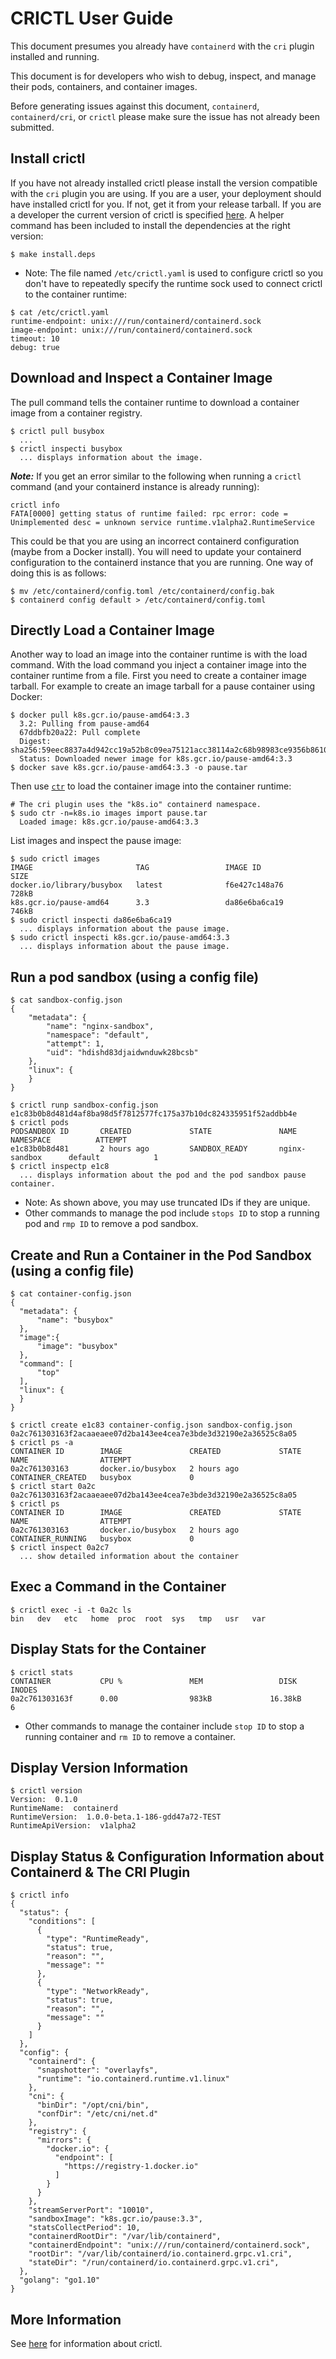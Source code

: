 CRICTL User Guide
=================
This document presumes you already have `containerd` with the `cri` plugin installed and running.

This document is for developers who wish to debug, inspect, and manage their pods,
containers, and container images.

Before generating issues against this document, `containerd`, `containerd/cri`,
or `crictl` please make sure the issue has not already been submitted.

## Install crictl
If you have not already installed crictl please install the version compatible
with the `cri` plugin you are using. If you are a user, your deployment
should have installed crictl for you. If not, get it from your release tarball.
If you are a developer the current version of crictl is specified [here](../hack/utils.sh).
A helper command has been included to install the dependencies at the right version:
```console
$ make install.deps
```
* Note: The file named `/etc/crictl.yaml` is used to configure crictl
so you don't have to repeatedly specify the runtime sock used to connect crictl
to the container runtime:
```console
$ cat /etc/crictl.yaml
runtime-endpoint: unix:///run/containerd/containerd.sock
image-endpoint: unix:///run/containerd/containerd.sock
timeout: 10
debug: true
```

## Download and Inspect a Container Image
The pull command tells the container runtime to download a container image from
a container registry.
```console
$ crictl pull busybox
  ...
$ crictl inspecti busybox
  ... displays information about the image.
```

***Note:*** If you get an error similar to the following when running a `crictl`
command (and your containerd instance is already running):
```console
crictl info
FATA[0000] getting status of runtime failed: rpc error: code = Unimplemented desc = unknown service runtime.v1alpha2.RuntimeService
```
This could be that you are using an incorrect containerd configuration (maybe
from a Docker install). You will need to update your containerd configuration
to the containerd instance that you are running. One way of doing this is as
follows:
```console
$ mv /etc/containerd/config.toml /etc/containerd/config.bak
$ containerd config default > /etc/containerd/config.toml
```

## Directly Load a Container Image
Another way to load an image into the container runtime is with the load
command. With the load command you inject a container image into the container
runtime from a file. First you need to create a container image tarball. For
example to create an image tarball for a pause container using Docker:
```console
$ docker pull k8s.gcr.io/pause-amd64:3.3
  3.2: Pulling from pause-amd64
  67ddbfb20a22: Pull complete
  Digest: sha256:59eec8837a4d942cc19a52b8c09ea75121acc38114a2c68b98983ce9356b8610
  Status: Downloaded newer image for k8s.gcr.io/pause-amd64:3.3
$ docker save k8s.gcr.io/pause-amd64:3.3 -o pause.tar
```
Then use [`ctr`](https://github.com/containerd/containerd/blob/master/docs/man/ctr.1.md)
to load the container image into the container runtime:
```console
# The cri plugin uses the "k8s.io" containerd namespace.
$ sudo ctr -n=k8s.io images import pause.tar
  Loaded image: k8s.gcr.io/pause-amd64:3.3
```
List images and inspect the pause image:
```console
$ sudo crictl images
IMAGE                       TAG                 IMAGE ID            SIZE
docker.io/library/busybox   latest              f6e427c148a76       728kB
k8s.gcr.io/pause-amd64      3.3                 da86e6ba6ca19       746kB
$ sudo crictl inspecti da86e6ba6ca19
  ... displays information about the pause image.
$ sudo crictl inspecti k8s.gcr.io/pause-amd64:3.3
  ... displays information about the pause image.
```

## Run a pod sandbox (using a config file)
```console
$ cat sandbox-config.json
{
    "metadata": {
        "name": "nginx-sandbox",
        "namespace": "default",
        "attempt": 1,
        "uid": "hdishd83djaidwnduwk28bcsb"
    },
    "linux": {
    }
}

$ crictl runp sandbox-config.json
e1c83b0b8d481d4af8ba98d5f7812577fc175a37b10dc824335951f52addbb4e
$ crictl pods
PODSANDBOX ID       CREATED             STATE               NAME               NAMESPACE          ATTEMPT
e1c83b0b8d481       2 hours ago         SANDBOX_READY       nginx-sandbox      default            1
$ crictl inspectp e1c8
  ... displays information about the pod and the pod sandbox pause container.
```
* Note: As shown above, you may use truncated IDs if they are unique.
* Other commands to manage the pod include `stops ID` to stop a running pod and
`rmp ID` to remove a pod sandbox.

## Create and Run a Container in the Pod Sandbox (using a config file)
```console
$ cat container-config.json
{
  "metadata": {
      "name": "busybox"
  },
  "image":{
      "image": "busybox"
  },
  "command": [
      "top"
  ],
  "linux": {
  }
}

$ crictl create e1c83 container-config.json sandbox-config.json
0a2c761303163f2acaaeaee07d2ba143ee4cea7e3bde3d32190e2a36525c8a05
$ crictl ps -a
CONTAINER ID        IMAGE               CREATED             STATE               NAME                ATTEMPT
0a2c761303163       docker.io/busybox   2 hours ago         CONTAINER_CREATED   busybox             0
$ crictl start 0a2c
0a2c761303163f2acaaeaee07d2ba143ee4cea7e3bde3d32190e2a36525c8a05
$ crictl ps
CONTAINER ID        IMAGE               CREATED             STATE               NAME                ATTEMPT
0a2c761303163       docker.io/busybox   2 hours ago         CONTAINER_RUNNING   busybox             0
$ crictl inspect 0a2c7
  ... show detailed information about the container
```
## Exec a Command in the Container
```console
$ crictl exec -i -t 0a2c ls
bin   dev   etc   home  proc  root  sys   tmp   usr   var
```
## Display Stats for the Container
```console
$ crictl stats
CONTAINER           CPU %               MEM                 DISK              INODES
0a2c761303163f      0.00                983kB             16.38kB             6
```
* Other commands to manage the container include `stop ID` to stop a running
container and `rm ID` to remove a container.
## Display Version Information
```console
$ crictl version
Version:  0.1.0
RuntimeName:  containerd
RuntimeVersion:  1.0.0-beta.1-186-gdd47a72-TEST
RuntimeApiVersion:  v1alpha2
```
## Display Status & Configuration Information about Containerd & The CRI Plugin
```console
$ crictl info
{
  "status": {
    "conditions": [
      {
        "type": "RuntimeReady",
        "status": true,
        "reason": "",
        "message": ""
      },
      {
        "type": "NetworkReady",
        "status": true,
        "reason": "",
        "message": ""
      }
    ]
  },
  "config": {
    "containerd": {
      "snapshotter": "overlayfs",
      "runtime": "io.containerd.runtime.v1.linux"
    },
    "cni": {
      "binDir": "/opt/cni/bin",
      "confDir": "/etc/cni/net.d"
    },
    "registry": {
      "mirrors": {
        "docker.io": {
          "endpoint": [
            "https://registry-1.docker.io"
          ]
        }
      }
    },
    "streamServerPort": "10010",
    "sandboxImage": "k8s.gcr.io/pause:3.3",
    "statsCollectPeriod": 10,
    "containerdRootDir": "/var/lib/containerd",
    "containerdEndpoint": "unix:///run/containerd/containerd.sock",
    "rootDir": "/var/lib/containerd/io.containerd.grpc.v1.cri",
    "stateDir": "/run/containerd/io.containerd.grpc.v1.cri",
  },
  "golang": "go1.10"
}
```
## More Information
See [here](https://github.com/kubernetes-sigs/cri-tools/blob/master/docs/crictl.md)
for information about crictl.

